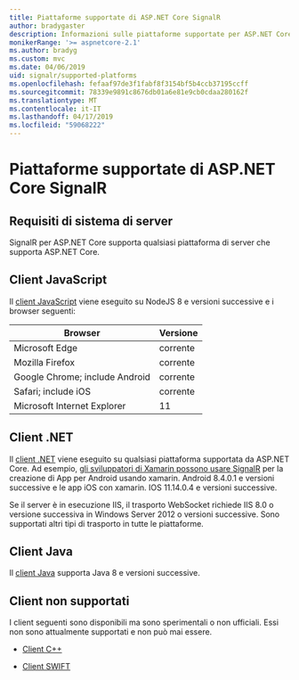 ```yaml
---
title: Piattaforme supportate di ASP.NET Core SignalR
author: bradygaster
description: Informazioni sulle piattaforme supportate per ASP.NET Core SignalR.
monikerRange: '>= aspnetcore-2.1'
ms.author: bradyg
ms.custom: mvc
ms.date: 04/06/2019
uid: signalr/supported-platforms
ms.openlocfilehash: fefaaf97de3f1fabf8f3154bf5b4ccb37195ccff
ms.sourcegitcommit: 78339e9891c8676db01a6e81e9cb0cdaa280162f
ms.translationtype: MT
ms.contentlocale: it-IT
ms.lasthandoff: 04/17/2019
ms.locfileid: "59068222"
---
```

# <a name="aspnet-core-signalr-supported-platforms"></a>Piattaforme supportate di ASP.NET Core SignalR

## <a name="server-system-requirements"></a>Requisiti di sistema di server

SignalR per ASP.NET Core supporta qualsiasi piattaforma di server che supporta ASP.NET Core.

## <a name="javascript-client"></a>Client JavaScript

Il [client JavaScript](https://www.npmjs.com/package/@aspnet/signalr) viene eseguito su NodeJS 8 e versioni successive e i browser seguenti:

| Browser                         | Versione |
| ------------------------------- | ------- |
| Microsoft Edge                  | corrente |
| Mozilla Firefox                 | corrente |
| Google Chrome; include Android | corrente |
| Safari; include iOS            | corrente |
| Microsoft Internet Explorer     | 11      |
 
## <a name="net-client"></a>Client .NET

Il [client .NET](https://www.nuget.org/packages/Microsoft.AspNetCore.SignalR/) viene eseguito su qualsiasi piattaforma supportata da ASP.NET Core. Ad esempio, [gli sviluppatori di Xamarin possono usare SignalR](https://github.com/aspnet/Announcements/issues/305) per la creazione di App per Android usando xamarin. Android 8.4.0.1 e versioni successive e le app iOS con xamarin. IOS 11.14.0.4 e versioni successive.

Se il server è in esecuzione IIS, il trasporto WebSocket richiede IIS 8.0 o versione successiva in Windows Server 2012 o versioni successive. Sono supportati altri tipi di trasporto in tutte le piattaforme.

## <a name="java-client"></a>Client Java

Il [client Java](https://search.maven.org/artifact/com.microsoft.aspnet/signalr) supporta Java 8 e versioni successive.

## <a name="unsupported-clients"></a>Client non supportati

I client seguenti sono disponibili ma sono sperimentali o non ufficiali. Essi non sono attualmente supportati e non può mai essere.

* [Client C++](https://github.com/aspnet/SignalR/tree/master/clients/cpp)

* [Client SWIFT](https://github.com/moozzyk/SignalR-Client-Swift)
